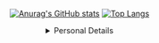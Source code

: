 <div align="center">
  
  <a href="">![Anurag's GitHub stats](https://github-readme-stats.vercel.app/api?username=belongtothenight&theme=codeSTACKr&show_icons=true)</a>
  <a href="">[![Top Langs](https://github-readme-stats.vercel.app/api/top-langs/?username=belongtothenight&theme=codeSTACKr&layout=compact)](https://github.com/anuraghazra/github-readme-stats)</a>

</div>

<div align="center">
<details><summary>Personal Details</summary>

- 👋 Hi, I’m @belongtothenight
- 👀 I’m interested in 
  - Drones
  - Control System
  - ML
  - DL
  - BD
  - audio
  - IoT
  - analog circuit design.
- 🌱 I’m currently learning 
  - ML
  - DL
  - BD
  - IoT
- 💞️ I’m looking to collaborate on
  - Anything!
- 📫 How to reach me 
  - Email: dachuan516@gmail.com

</details>
</div>

<!---
belongtothenight/belongtothenight is a ✨ special ✨ repository because its `README.md` (this file) appears on your GitHub profile.
You can click the Preview link to take a look at your changes.
--->
